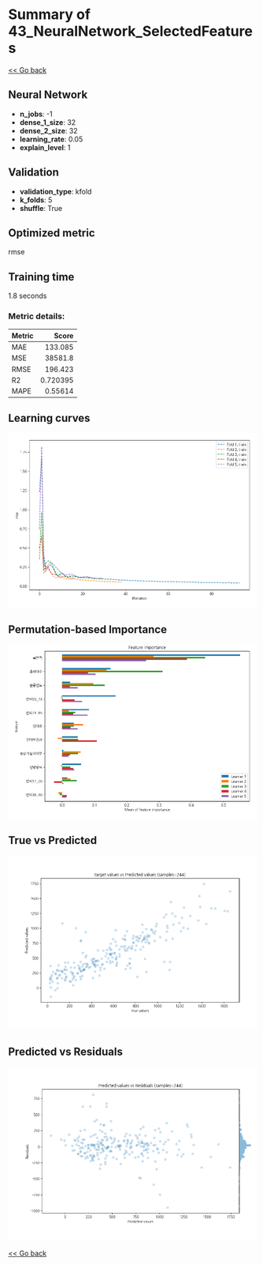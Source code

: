 # Summary of 43_NeuralNetwork_SelectedFeatures

[<< Go back](../README.md)


## Neural Network
- **n_jobs**: -1
- **dense_1_size**: 32
- **dense_2_size**: 32
- **learning_rate**: 0.05
- **explain_level**: 1

## Validation
 - **validation_type**: kfold
 - **k_folds**: 5
 - **shuffle**: True

## Optimized metric
rmse

## Training time

1.8 seconds

### Metric details:
| Metric   |        Score |
|:---------|-------------:|
| MAE      |   133.085    |
| MSE      | 38581.8      |
| RMSE     |   196.423    |
| R2       |     0.720395 |
| MAPE     |     0.55614  |



## Learning curves
![Learning curves](learning_curves.png)

## Permutation-based Importance
![Permutation-based Importance](permutation_importance.png)
## True vs Predicted

![True vs Predicted](true_vs_predicted.png)


## Predicted vs Residuals

![Predicted vs Residuals](predicted_vs_residuals.png)



[<< Go back](../README.md)
